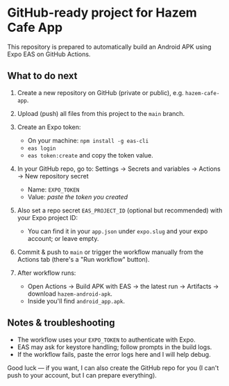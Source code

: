 # GitHub-ready project for Hazem Cafe App

This repository is prepared to automatically build an Android APK using Expo EAS on GitHub Actions.

## What to do next

1. Create a new repository on GitHub (private or public), e.g. `hazem-cafe-app`.
2. Upload (push) all files from this project to the `main` branch.
3. Create an Expo token:
   - On your machine: `npm install -g eas-cli`
   - `eas login`
   - `eas token:create` and copy the token value.

4. In your GitHub repo, go to:
   Settings → Secrets and variables → Actions → New repository secret
   - Name: `EXPO_TOKEN`
   - Value: *paste the token you created*

5. Also set a repo secret `EAS_PROJECT_ID` (optional but recommended) with your Expo project ID:
   - You can find it in your `app.json` under `expo.slug` and your expo account; or leave empty.

6. Commit & push to `main` or trigger the workflow manually from the Actions tab (there's a "Run workflow" button).

7. After workflow runs:
   - Open Actions → Build APK with EAS → the latest run → Artifacts → download `hazem-android-apk`.
   - Inside you'll find `android_app.apk`.

## Notes & troubleshooting

- The workflow uses your `EXPO_TOKEN` to authenticate with Expo.
- EAS may ask for keystore handling; follow prompts in the build logs.
- If the workflow fails, paste the error logs here and I will help debug.

Good luck — if you want, I can also create the GitHub repo for you (I can't push to your account, but I can prepare everything).
